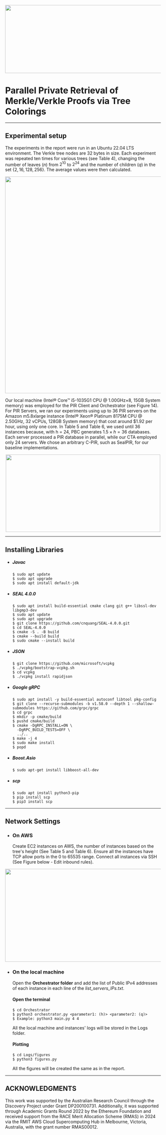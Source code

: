 <p align="center">
  <img width="700" height="220" src="https://github.com/cnquang/cnquang/assets/87842051/03c984eb-31c0-4f63-a07b-6edacc8daa47">
</p>


# Parallel Private Retrieval of Merkle/Verkle Proofs via Tree Colorings

---
## Experimental setup
The experiments in the report were run in an Ubuntu 22.04 LTS environment. The Verkle tree nodes are 32 bytes in size. Each experiment was repeated ten times for various trees (see Table 4), changing the number of leaves ($n$) from $2^{10}$ to $2^{24}$ and the number of children ($q$) in the set $\{2, 16, 128, 256\}$. The average values were then calculated.

<p align="center">
  <img width="600" height="700" src="https://github.com/cnquang/cnquang/assets/87842051/3d7fdb50-439c-43b1-96d4-234ecdee8fe0">
</p>

Our local machine (Intel® Core™ i5-1035G1 CPU @ 1.00GHz×8, 15GB System memory) was employed for the PIR Client and Orchestrator (see Figure 14). For PIR Servers, we ran our experiments using up to 36 PIR servers on the Amazon m5.8xlarge instance (Intel® Xeon® Platinum 8175M CPU @ 2.50GHz, 32 vCPUs, 128GB System memory) that cost around $\$1.92$ per hour, using only one core. In Table 5 and Table 6, we used until $36$ instances because, with h = 24, PBC generates $1.5 \times h = 36$ databases. Each server processed a PIR database in parallel, while our CTA employed only $24$ servers. We chose an arbitrary C-PIR, such as SealPIR, for our baseline implementations.

<p align="center">
  <img width="500" height="250" src="https://github.com/cnquang/cnquang/assets/87842051/cb7d3ac0-0212-4ef8-9a3d-3dbdf7c53100">
</p>

---
## Installing Libraries

- ##### Javac
      $ sudo apt update
      $ sudo apt upgrade
      $ sudo apt install default-jdk

- ##### SEAL 4.0.0
      $ sudo apt install build-essential cmake clang git g++ libssl-dev libgmp3-dev
      $ sudo apt update
      $ sudo apt upgrade
      $ git clone https://github.com/cnquang/SEAL-4.0.0.git
      $ cd SEAL-4.0.0
      $ cmake -S . -B build
      $ cmake --build build
      $ sudo cmake --install build

- ##### JSON
      $ git clone https://github.com/microsoft/vcpkg
      $ ./vcpkg/bootstrap-vcpkg.sh
      $ cd vcpkg
      $ ./vcpkg install rapidjson

- ##### Google gRPC
      $ sudo apt install -y build-essential autoconf libtool pkg-config
      $ git clone --recurse-submodules -b v1.58.0 --depth 1 --shallow-submodules https://github.com/grpc/grpc
      $ cd grpc
      $ mkdir -p cmake/build
      $ pushd cmake/build
      $ cmake -DgRPC_INSTALL=ON \
        -DgRPC_BUILD_TESTS=OFF \
        ../..
      $ make -j 4
      $ sudo make install
      $ popd
  
- ##### Boost.Asio
      $ sudo apt-get install libboost-all-dev

- ##### scp
      $ sudo apt install python3-pip
      $ pip install scp
      $ pip3 install scp
  
---
## Network Settings
      
- ### On AWS
  Create EC2 instances on AWS, the number of instances based on the tree's height (See Table 5 and Table 6).
  Ensure all the instances have TCP allow ports in the 0 to 65535 range. Connect all instances via SSH (See Figure below - Edit inbound rules).

<p align="center">
  <img width="600" height="300" src="https://github.com/cnquang/cnquang/assets/87842051/b1df7d72-a07a-44d2-812b-0d9fb7770efb">
</p>

- ### On the local machine
  Open the **Orchestrator folder** and add the list of Public IPv4 addresses of each instance in each line of the *list_servers_IPs.txt*.
  
  #### Open the terminal
      $ cd Orchestrator
      $ python3 orchestrator.py <parameter1: (h)> <parameter2: (q)>
      $ Example: python3 main.py 4 4
  All the local machine and instances' logs will be stored in the Logs folder.

  #### Plotting
      $ cd Logs/figures
      $ python3 figures.py
  All the figures will be created the same as in the report.
  
---
## ACKNOWLEDGMENTS 
This work was supported by the Australian Research Council through the Discovery Project under Grant DP200100731. Additionally, it was supported through Academic Grants Round 2022 by the Ethereum Foundation and received support from the RACE Merit Allocation Scheme (RMAS) in 2024 via the RMIT AWS Cloud Supercomputing Hub in Melbourne, Victoria, Australia, with the grant number RMAS00012.
